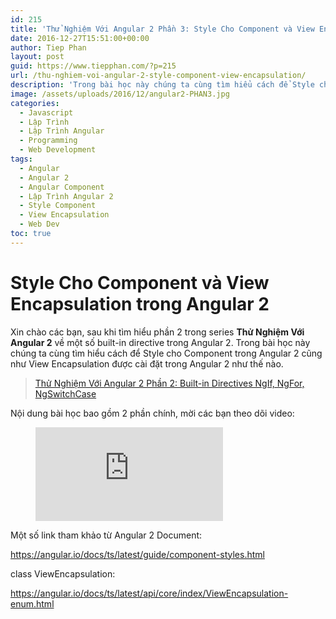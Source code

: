 ```yaml
---
id: 215
title: 'Thử Nghiệm Với Angular 2 Phần 3: Style Cho Component và View Encapsulation'
date: 2016-12-27T15:51:00+00:00
author: Tiep Phan
layout: post
guid: https://www.tiepphan.com/?p=215
url: /thu-nghiem-voi-angular-2-style-component-view-encapsulation/
description: 'Trong bài học này chúng ta cùng tìm hiểu cách để Style cho Component trong Angular 2 cũng như View Encapsulation được cài đặt trong Angular 2 như thế nào.'
image: /assets/uploads/2016/12/angular2-PHAN3.jpg
categories:
  - Javascript
  - Lập Trình
  - Lập Trình Angular
  - Programming
  - Web Development
tags:
  - Angular
  - Angular 2
  - Angular Component
  - Lập Trình Angular 2
  - Style Component
  - View Encapsulation
  - Web Dev
toc: true
---
```


# Style Cho Component và View Encapsulation trong Angular 2

Xin chào các bạn, sau khi tìm hiểu phần 2 trong series **Thử Nghiệm Với Angular 2** về một số built-in directive trong Angular 2. Trong bài học này chúng ta cùng tìm hiểu cách để Style cho Component trong Angular 2 cũng như View Encapsulation được cài đặt trong Angular 2 như thế nào.

<blockquote>
  <p>
    <a href="/thu-nghiem-voi-angular-2-built-in-directives-ngif-ngfor-ngswitchcase/">Thử Nghiệm Với Angular 2 Phần 2: Built-in Directives NgIf, NgFor, NgSwitchCase</a>
  </p>
</blockquote>

Nội dung bài học bao gồm 2 phần chính, mời các bạn theo dõi video:

<figure class="video_container">
  <iframe src="https://www.youtube.com/embed/3ln6wGnrpWI" frameborder="0" allowfullscreen="true"> </iframe>
</figure>

Một số link tham khảo từ Angular 2 Document:

<a href="https://angular.io/docs/ts/latest/guide/component-styles.html" target="_blank">https://angular.io/docs/ts/latest/guide/component-styles.html</a>

class ViewEncapsulation:

<a href="https://angular.io/docs/ts/latest/api/core/index/ViewEncapsulation-enum.html" target="_blank">https://angular.io/docs/ts/latest/api/core/index/ViewEncapsulation-enum.html</a>